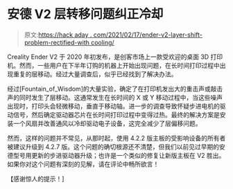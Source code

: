# 安德 V2 层转移问题纠正冷却

> 原文:[https://hack aday . com/2021/02/17/ender-v2-layer-shift-problem-rectified-with cooling/](https://hackaday.com/2021/02/17/ender-v2-layer-shift-problem-rectified-with-cooling/)

Creality Ender V2 于 2020 年初发布，是创客市场上一款受欢迎的桌面 3D 打印机。然而，一些用户在下半年订购的机器上开始出现问题，在长时间打印过程中出现重复的层移动。经过大量调查后，似乎已经找到了解决办法。

经过[Fountain_of_Wisdom]的大量实验，确定了在打印机发出大的重击声或敲击声的同时发生了层移动。这通常发生在长时间的 X 或 Y 移动过程中，当这些噪声出现时，打印头会轻微移动，垂直于移动轴。进一步的调查导致怀疑步进电机的驱动信号，然后确定驱动器芯片在长时间打印过程中变得过热。最终的解决方案是安装一个风扇并改善通风以冷却驱动电子设备，这完全减少了层偏移问题。

然而，这样的问题并不常见，从那时起，使用 4.2.2 版主板的受影响设备的所有者被建议升级到 4.2.7 版。这个问题的确切根源还不清楚，但我们以前见过早期的安德型号用更新的步进驱动器升级；也许是一个类似的修复让新版主板在 V2 胜出。如果你对这个问题有深刻的见解，请在评论中畅所欲言！

【感谢惊人的提示！]